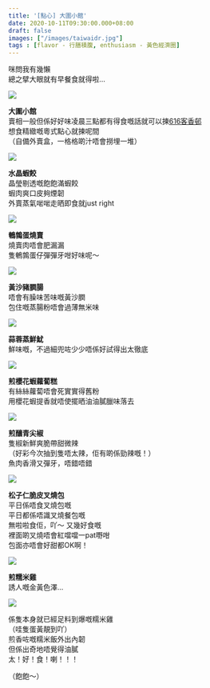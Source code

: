 ```yaml
---
title: '[點心] 大圍小館'
date: 2020-10-11T09:30:00.000+08:00
draft: false
images: ["/images/taiwaidr.jpg"]
tags : [flavor - 行膳積腹, enthusiasm - 黃色經濟圈]
---
```


咪問我有幾懶  
總之擘大眼就有早餐食就得啦...

![](/images/taiwaidr.jpg)

**大圍小館**  
賣相一般但係好好味凌晨三點都有得食嘅話就可以揀[616客香邨](https://hidie.net/hakheungchuen/)  
想食精緻嘅粵式點心就揀呢間  
（自備外賣盒，一格格啲汁唔會撈埋一堆）  

![](/images/taiwaidr1.jpg)

**水晶蝦餃**  
晶瑩剔透嘅飽飽滿蝦餃  
蝦肉爽口皮夠煙韌  
外賣蒸氣啱啱走晒即食就just right  

![](/images/taiwaidr2.jpg)

**鵪鶉蛋燒賣**  
燒賣肉唔會肥漏漏  
隻鵪鶉蛋仔彈彈牙咁好味呢～

![](/images/taiwaidr3.jpg)

**黃沙豬膶腸**  
唔會有臊味苦味嘅黃沙膶  
包住嘅蒸腸粉唔會過薄無米味  

![](/images/taiwaidr4.jpg)

**蒜蓉蒸鮮魷**  
鮮味嘅，不過細兜咗少少唔係好試得出太徹底  

![](/images/taiwaidr5.jpg)

**煎櫻花蝦蘿蔔糕**  
有絲絲蘿蔔唔會死實實得舊粉  
用櫻花蝦提香就唔使擺晒油油膩臘味落去  

![](/images/taiwaidr6.jpg)

**煎釀青尖椒**  
隻椒新鮮爽脆帶甜微辣  
（好彩今次抽到隻唔太辣，佢有啲係勁辣嘅！）  
魚肉香滑又彈牙，唔錯唔錯  

![](/images/taiwaidr7.jpg)

**松子仁脆皮叉燒包**  
平日係唔食叉燒包嘅  
平日都係唔識叉燒餐包嘅  
無啦啦食佢，吖～ 又幾好食嘅  
裡面啲叉燒唔會紅噹噹一pat嘢咁  
包面亦唔會好甜都OK啊！  

![](/images/taiwaidr8.jpg)

**煎糯米雞**  
誘人嘅金黃色澤...

![](/images/taiwaidr9.jpg)

係隻本身就已經足料到爆嘅糯米雞  
（哇隻蛋黃靚到吖）  
煎香咗嘅糯米飯外出內韌  
但係出奇地唔覺得油膩  
太！好！食！喇！！！  
  
  
  
  
  
（飽飽～）  
